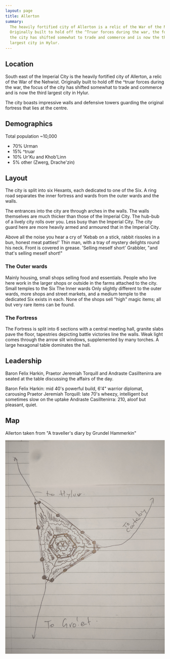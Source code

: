 ```yaml
---
layout: page
title: Allerton
summary:
  The heavily fortified city of Allerton is a relic of the War of the Nehwist.
  Originally built to hold off the ^Truar forces during the war, the focus of
  the city has shifted somewhat to trade and commerce and is now the third
  largest city in Hylur.
---
```


## Location

South east of the Imperial City is the heavily fortified city of Allerton, a
relic of the War of the Nehwist. Originally built to hold off the ^truar forces
during the war, the focus of the city has shifted somewhat to trade and commerce
and is now the third largest city in Hylur.

The city boasts impressive walls and defensive towers guarding the original
fortress that lies at the centre.

## Demographics

Total population \~10,000

- 70% Urman
- 15% ^truar
- 10% Ur'Ku and Khob'Linn
- 5% other (Zwerg, Drache'zin)

## Layout

The city is split into six Hexants, each dedicated to one of the Six. A ring
road separates the inner fortress and wards from the outer wards and the walls.

The entrances into the city are through arches in the walls. The walls
themselves are much thicker than those of the Imperial City. The hub-bub of a
lively city rolls over you. Less busy than the Imperial City. The city guard
here are more heavily armed and armoured that in the Imperial City.

Above all the noise you hear a cry of 'Kebab on a stick, rabbit rissoles in a
bun, honest meat patties!' Thin man, with a tray of mystery delights round his
neck. Front is covered in grease. 'Selling meself short' Grabbler, "and that's
selling meself short!"

### The Outer wards

Mainly housing, small shops selling food and essentials. People who live here
work in the larger shops or outside in the farms attached to the city. Small
temples to the Six The Inner wards Only slightly different to the outer wards,
more shops and street markets, and a medium temple to the dedicated Six exists
in each. None of the shops sell "high" magic items; all but very rare items can
be found.

### The Fortress

The Fortress is split into 6 sections with a central meeting hall, granite slabs
pave the floor, tapestries depicting battle victories line the walls. Weak light
comes through the arrow slit windows, supplemented by many torches. A large
hexagonal table dominates the hall.

## Leadership

Baron Felix Harkin, Praetor Jeremiah Torquill and Andraste Casilltenirra are
seated at the table discussing the affairs of the day.

Baron Felix Harkin: mid 40's powerful build, 6'4" warrior diplomat, carousing
Praetor Jeremiah Torquill: late 70's wheezy, intelligent but sometimes slow on
the uptake Andraste Casilltenirra: 210, aloof but pleasant, quiet.

## Map

Allerton taken from "A traveller's diary by Grundel Hammerkin"

![Allerton](/assets/allerton.jpg)
